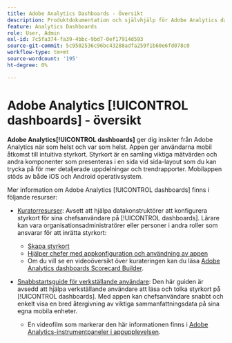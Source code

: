 ```yaml
---
title: Adobe Analytics Dashboards - Översikt
description: Produktdokumentation och självhjälp för Adobe Analytics dashboards
feature: Analytics Dashboards
role: User, Admin
exl-id: 7c5fa374-fa39-4bbc-9bd7-0ef17914d593
source-git-commit: 5c9502536c96bc43288adfa259f1b60e6fd078c0
workflow-type: tm+mt
source-wordcount: '195'
ht-degree: 0%

---
```


# Adobe Analytics [!UICONTROL dashboards] - översikt

**Adobe Analytics[!UICONTROL dashboards]** ger dig insikter från Adobe Analytics när som helst och var som helst. Appen ger användarna mobil åtkomst till intuitiva styrkort. Styrkort är en samling viktiga mätvärden och andra komponenter som presenteras i en sida vid sida-layout som du kan trycka på för mer detaljerade uppdelningar och trendrapporter. Mobilappen stöds av både iOS och Android operativsystem.

Mer information om Adobe Analytics [!UICONTROL dashboards] finns i följande resurser:

* [Kuratorresurser](/help/analyze/mobile-app/curator.md): Avsett att hjälpa datakonstruktörer att konfigurera styrkort för sina chefsanvändare på [!UICONTROL dashboards]. Lärare kan vara organisationsadministratörer eller personer i andra roller som ansvarar för att inrätta styrkort:

   * [Skapa styrkort](/help/analyze/mobile-app/create-scorecard.md)
   * [Hjälper chefer med appkonfiguration och användning av appen](/help/analyze/mobile-app/set-up-execs.md)
   * Om du vill se en videoöversikt över kurateringen kan du läsa [Adobe Analytics dashboards Scorecard Builder](https://experienceleague.adobe.com/docs/analytics-learn/tutorials/additional-tools/analytics-dashboards/adobe-analytics-dashboards-scorecard-builder.html?lang=sv-SE).


* [Snabbstartsguide för verkställande användare](/help/analyze/mobile-app/executive.md): Den här guiden är avsedd att hjälpa verkställande användare att läsa och tolka styrkort på [!UICONTROL dashboards]. Med appen kan chefsanvändare snabbt och enkelt visa en bred återgivning av viktiga sammanfattningsdata på sina egna mobila enheter.

   * En videofilm som markerar den här informationen finns i [Adobe Analytics-instrumentpaneler i appupplevelsen](https://experienceleague.adobe.com/docs/analytics-learn/tutorials/additional-tools/analytics-dashboards/adobe-analytics-dashboards-in-app-experience.html?lang=sv-SE).

